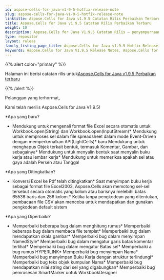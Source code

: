 ```yaml
---
id: aspose-cells-for-java-v1-9-5-hotfix-release-note
slug: aspose-cells-for-java-v1-9-5-hotfix-release-note
linktitle: Aspose.Cells for Java v1.9.5 Catatan Rilis Perbaikan Terbaru
title: Aspose.Cells for Java v1.9.5 Catatan Rilis Perbaikan Terbaru
weight: 10
description: Aspose.Cells for Java V1.9.5 Catatan Rilis – penyempurnaan terbaru, fitur baru, dan perbaikan
type: repositor
layout: releas
family_listing_page_title: Aspose.Cells for Java v1.9.5 Hotfix Release Note
keywords: Aspose.Cells for Java V1.9.5 Release Notes, Aspose.Cells for Java V1.9.5 updates and fixe
---
```

{{% alert color="primary" %}} 

 Halaman ini berisi catatan rilis untuk[Aspose.Cells for Java v1.9.5 Perbaikan terbaru](https://releases.aspose.com/cells/java/new-releases/aspose.cells-for-java-v1.9.5-hotfix/)

{{% /alert %}} 

 Pelanggan yang terhormat,

 Kami telah merilis Aspose.Cells for Java V1.9.5!

 *Apa yang baru?

- Mendukung untuk mengenali format file Excel secara otomatis untuk Workbook.open(String) dan Workbook.open(InputStream)* Mendukung untuk memproses sel dalam file spreadsheet dalam mode Event-Driven dengan memperkenalkan API(LightCells)* baru Mendukung untuk menghapus Objek terkait bentuk, termasuk Komentar, Gambar, dan sebagainya* Mendukung untuk menyalin bentuk saat menyalin buku kerja atau lembar kerja* Mendukung untuk memeriksa apakah sel atau gaya adalah Persen atau Tanggal

 *Apa yang Ditingkatkan?

- Konversi Excel ke Pdf telah ditingkatkan* Saat menyimpan buku kerja sebagai format file Excel2003, Aspose.Cells akan memotong sel-sel tersebut secara otomatis yang kolom atau barisnya melebihi batas 65536 baris dan 256 kolom.* Ketika tanpa pengkodean yang ditentukan, pembacaan file CSV akan mencoba untuk mendapatkan dan gunakan pengkodean default sistem

 *Apa yang Diperbaiki?

- Memperbaiki beberapa bug dalam menghitung rumus* Memperbaiki beberapa bug dalam membaca file templat* Memperbaiki bug dalam mendapatkan skala gambar* Memperbaiki bug dalam menyimpan NamedStyle* Memperbaiki bug dalam mengatur garis batas komentar terlihat* Memperbaiki bug dalam mengatur Batas sel* Memperbaiki a bug rumus HYPERLINK* Memperbaiki bug menyimpan Nama* Memperbaiki bug menyimpan Buku Kerja dengan struktur terlindungi* Memperbaiki bug teks objek kumpulan Nama* Memperbaiki bug mendapatkan nilai string dari sel yang digabungkan* Memperbaiki bug pemrosesan SmartMarker untuk WorkbookDesigner
